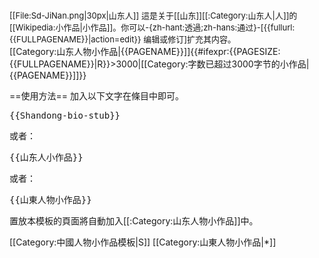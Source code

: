 <div class="notice metadata" id="stub" style="font-size: small;">[[File:Sd-JiNan.png|30px|山东人]]&nbsp;這是关于[[山东]][[:Category:山东人|人]]的[[Wikipedia:小作品|小作品]]。你可以-{zh-hant:透過;zh-hans:通过}-<span class="plainlinks">[{{fullurl:{{FULLPAGENAME}}|action=edit}} 编辑或修订]</span>扩充其内容。</div><includeonly>[[Category:山东人物小作品|{{PAGENAME}}]]{{#ifexpr:{{PAGESIZE:{{FULLPAGENAME}}|R}}>3000|[[Category:字数已超过3000字节的小作品|{{PAGENAME}}]]}}</includeonly><noinclude>

==使用方法==
加入以下文字在條目中即可。
<pre>{{Shandong-bio-stub}}
</pre>
或者：
<pre>{{山东人小作品}}
</pre>
或者：
<pre>{{山東人物小作品}}
</pre>

置放本模板的頁面將自動加入[[:Category:山东人物小作品]]中。

[[Category:中國人物小作品模板|S]]
[[Category:山東人物小作品|*]]
</noinclude>